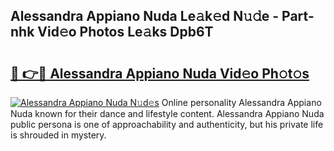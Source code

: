 ## Alessandra Appiano Nuda Le𝚊k𝚎d N𝚞𝚍e - Part-nhk Vid𝚎o Photos Le𝚊ks Dpb6T

# <h2><a href="http://fbcudz.evod.top/?m=Alessandra+Appiano+Nuda">🔗 👉🔴 Alessandra Appiano Nuda Vid𝚎o Ph𝚘t𝚘s</a></h2>

[![Alessandra Appiano Nuda N𝚞d𝚎s](https://i.imgur.com/8V9OHl7.gif)](http://fbcudz.evod.top/?m=Alessandra+Appiano+Nuda)
Online personality Alessandra Appiano Nuda known for their dance and lifestyle content. Alessandra Appiano Nuda public persona is one of approachability and authenticity, but his private life is shrouded in mystery. 
